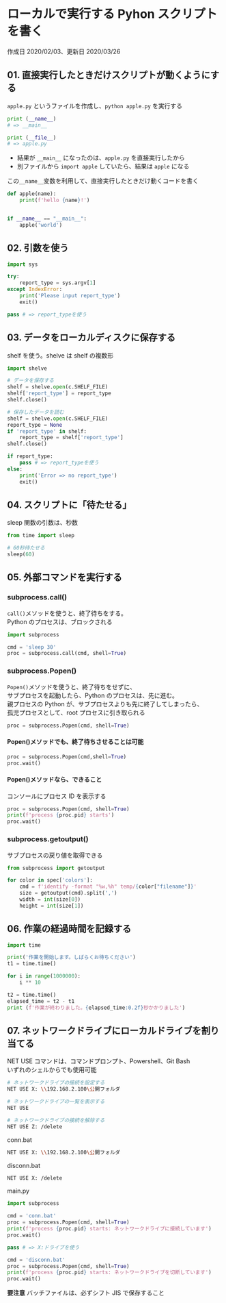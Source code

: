 # ローカルで実行する Pyhon スクリプトを書く

作成日 2020/02/03、更新日 2020/03/26

## 01. 直接実行したときだけスクリプトが動くようにする

`apple.py` というファイルを作成し、`python apple.py` を実行する

```python
print (__name__)
# => __main__

print (__file__)
# => apple.py
```

- 結果が `__main__` になったのは、`apple.py` を直接実行したから
- 別ファイルから `import apple` していたら、結果は `apple` になる

この`__name__`変数を利用して、直接実行したときだけ動くコードを書く

```python
def apple(name):
    print(f'hello {name}!')


if __name__ == "__main__":
    apple('world')
```

## 02. 引数を使う

```python
import sys

try:
    report_type = sys.argv[1]
except IndexError:
    print('Please input report_type')
    exit()

pass # => report_typeを使う
```

## 03. データをローカルディスクに保存する

shelf を使う。shelve は shelf の複数形

```python
import shelve

# データを保存する
shelf = shelve.open(c.SHELF_FILE)
shelf['report_type'] = report_type
shelf.close()

# 保存したデータを読む
shelf = shelve.open(c.SHELF_FILE)
report_type = None
if 'report_type' in shelf:
    report_type = shelf['report_type']
shelf.close()

if report_type:
    pass # => report_typeを使う
else:
    print('Error => no report_type')
    exit()
```

## 04. スクリプトに「待たせる」

sleep 関数の引数は、秒数

```python
from time import sleep

# 60秒待たせる
sleep(60)
```

## 05. 外部コマンドを実行する

### subprocess.call()

`call()`メソッドを使うと、終了待ちをする。\
Python のプロセスは、ブロックされる

```python
import subprocess

cmd = 'sleep 30'
proc = subprocess.call(cmd, shell=True)
```

### subprocess.Popen()

`Popen()`メソッドを使うと、終了待ちをせずに、\
サブプロセスを起動したら、Python のプロセスは、先に進む。\
親プロセスの Python が、サブプロセスよりも先に終了してしまったら、\
孤児プロセスとして、root プロセスに引き取られる

```python
proc = subprocess.Popen(cmd, shell=True)
```

#### Popen()メソッドでも、終了待ちさせることは可能

```python
proc = subprocess.Popen(cmd,shell=True)
proc.wait()
```

#### Popen()メソッドなら、できること

コンソールにプロセス ID を表示する

```python
proc = subprocess.Popen(cmd, shell=True)
print(f'process {proc.pid} starts')
proc.wait()
```

### subprocess.getoutput()

サブプロセスの戻り値を取得できる

```python
from subprocess import getoutput

for color in spec['colors']:
    cmd = f'identify -format "%w,%h" temp/{color["filename"]}'
    size = getoutput(cmd).split(',')
    width = int(size[0])
    height = int(size[1])
```

## 06. 作業の経過時間を記録する

```python
import time

print('作業を開始します。しばらくお待ちください')
t1 = time.time()

for i in range(1000000):
    i ** 10

t2 = time.time()
elapsed_time = t2 - t1
print (f'作業が終わりました。{elapsed_time:0.2f}秒かかりました')
```

## 07. ネットワークドライブにローカルドライブを割り当てる

NET USE コマンドは、コマンドプロンプト、Powershell、Git Bash\
いずれのシェルからでも使用可能

```bash
# ネットワークドライブの接続を設定する
NET USE X: \\192.168.2.100\公開フォルダ

# ネットワークドライブの一覧を表示する
NET USE

# ネットワークドライブの接続を解除する
NET USE Z: /delete
```

conn.bat

```bash
NET USE X: \\192.168.2.100\公開フォルダ
```

disconn.bat

```bash
NET USE X: /delete
```

main.py

```python
import subprocess

cmd = 'conn.bat'
proc = subprocess.Popen(cmd, shell=True)
print(f'process {proc.pid} starts: ネットワークドライブに接続しています')
proc.wait()

pass # => X:ドライブを使う

cmd = 'disconn.bat'
proc = subprocess.Popen(cmd, shell=True)
print(f'process {proc.pid} starts: ネットワークドライブを切断しています')
proc.wait()
```

**要注意** バッチファイルは、必ずシフト JIS で保存すること
